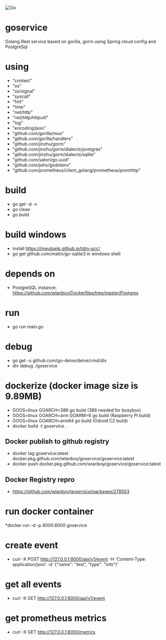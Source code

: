 ![Go](https://github.com/wlanboy/goservice/workflows/Go/badge.svg?branch=master)

# goservice
Golang Rest service based on gorilla, gorm using Spring cloud config and PostgreSql

# using
- "context"
- "os"
- "os/signal"
- "syscall"
- "fmt"
- "time"
- "net/http"
- "net/http/httputil"
- "log"
- "encoding/json"
- "github.com/gorilla/mux"
- "github.com/gorilla/handlers"
- "github.com/jinzhu/gorm"
- "github.com/jinzhu/gorm/dialects/postgres"
- "github.com/jinzhu/gorm/dialects/sqlite"
- "github.com/satori/go.uuid"
- "github.com/joho/godotenv"
- "github.com/prometheus/client_golang/prometheus/promhttp"

# build
* go get -d -v
* go clean
* go build

# build windows
* install https://jmeubank.github.io/tdm-gcc/
* go get github.com/mattn/go-sqlite3 in windows shell

# depends on
* PostgreSQL instance: https://github.com/wlanboy/Dockerfiles/tree/master/Postgres

# run
* go run main.go

# debug
* go get -u github.com/go-delve/delve/cmd/dlv
* dlv debug ./goservice

# dockerize (docker image size is 9.89MB)
* GOOS=linux GOARCH=386 go build (386 needed for busybox)
* GOOS=linux GOARCH=arm GOARM=6 go build (Raspberry Pi build)
* GOOS=linux GOARCH=arm64 go build (Odroid C2 build)
* docker build -t goservice .

## Docker publish to github registry
- docker tag goservice:latest docker.pkg.github.com/wlanboy/goservice/goservice:latest
- docker push docker.pkg.github.com/wlanboy/goservice/goservice:latest

## Docker Registry repro
- https://github.com/wlanboy/goservice/packages/278503

# run docker container
*docker run -d -p 8000:8000 goservice

# create event
* curl -X POST http://127.0.0.1:8000/api/v1/event -H 'Content-Type: application/json' -d '{"name": "test", "type": "info"}'
# get all events
* curl -X GET http://127.0.0.1:8000/api/v1/event 
# get prometheus metrics
* curl -X GET http://127.0.0.1:8000/metrics
 
